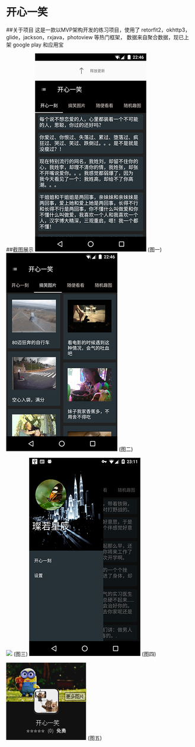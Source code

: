 开心一笑
========
##关于项目
    这是一款以MVP架构开发的练习项目，使用了 retorfit2，okhttp3，glide，jackson，rxjava，photoview 等热门框架，
    数据来自聚合数据，现已上架 google play 和应用宝

##截图展示
![](/pic/1.png) (图一)
![](/pic/2.png) (图二)

![](/pic/3.png) (图三)
![](/pic/4.png) (图四)

![](/pic/5.png) (图五)


